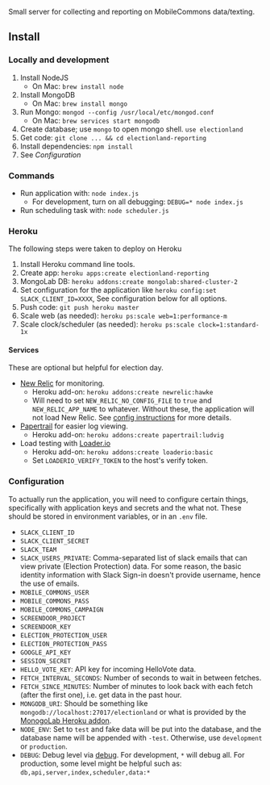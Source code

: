 Small server for collecting and reporting on MobileCommons data/texting.

## Install

### Locally and development

1. Install NodeJS
    * On Mac: `brew install node`
1. Install MongoDB
    * On Mac: `brew install mongo`
1. Run Mongo: `mongod --config /usr/local/etc/mongod.conf`
    * On Mac: `brew services start mongodb`
1. Create database; use `mongo` to open mongo shell. `use electionland`
1. Get code: `git clone ... && cd electionland-reporting`
1. Install dependencies: `npm install`
1. See *Configuration*

### Commands

* Run application with: `node index.js`
    * For development, turn on all debugging: `DEBUG=* node index.js`
* Run scheduling task with: `node scheduler.js`

### Heroku

The following steps were taken to deploy on Heroku

1. Install Heroku command line tools.
1. Create app: `heroku apps:create electionland-reporting`
1. MongoLab DB: `heroku addons:create mongolab:shared-cluster-2`
1. Set configuration for the application like `heroku config:set SLACK_CLIENT_ID=XXXX`, See configuration below for all options.
1. Push code: `git push heroku master`
1. Scale web (as needed): `heroku ps:scale web=1:performance-m`
1. Scale clock/scheduler (as needed): `heroku ps:scale clock=1:standard-1x`

#### Services

These are optional but helpful for election day.

* [New Relic](https://elements.heroku.com/addons/newrelic) for monitoring.
    * Heroku add-on: `heroku addons:create newrelic:hawke`
    * Will need to set `NEW_RELIC_NO_CONFIG_FILE` to `true` and `NEW_RELIC_APP_NAME` to whatever.  Without these, the application will not load New Relic.  See [config instructions](https://docs.newrelic.com/docs/agents/nodejs-agent/hosting-services/nodejs-agent-heroku) for more details.
* [Papertrail](https://elements.heroku.com/addons/papertrail) for easier log viewing.
    * Heroku add-on: `heroku addons:create papertrail:ludvig`
* Load testing with [Loader.io]()
    * Heroku add-on: `heroku addons:create loaderio:basic`
    * Set `LOADERIO_VERIFY_TOKEN` to the host's verify token.

### Configuration

To actually run the application, you will need to configure certain things, specifically with application keys and secrets and the what not.  These should be stored in environment variables, or in an `.env` file.

* `SLACK_CLIENT_ID`
* `SLACK_CLIENT_SECRET`
* `SLACK_TEAM`
* `SLACK_USERS_PRIVATE`: Comma-separated list of slack emails that can view private (Election Protection) data.  For some reason, the basic identity information with Slack Sign-in doesn't provide username, hence the use of emails.
* `MOBILE_COMMONS_USER`
* `MOBILE_COMMONS_PASS`
* `MOBILE_COMMONS_CAMPAIGN`
* `SCREENDOOR_PROJECT`
* `SCREENDOOR_KEY`
* `ELECTION_PROTECTION_USER`
* `ELECTION_PROTECTION_PASS`
* `GOOGLE_API_KEY`
* `SESSION_SECRET`
* `HELLO_VOTE_KEY`: API key for incoming HelloVote data.
* `FETCH_INTERVAL_SECONDS`: Number of seconds to wait in between fetches.
* `FETCH_SINCE_MINUTES`: Number of minutes to look back with each fetch (after the first one), i.e. get data in the past hour.
* `MONGODB_URI`: Should be something like `mongodb://localhost:27017/electionland` or what is provided by the [MonogoLab Heroku addon](https://elements.heroku.com/addons/mongolab).
* `NODE_ENV`: Set to `test` and fake data will be put into the database, and the database name will be appended with `-test`.  Otherwise, use `development` or `production`.
* `DEBUG`: Debug level via [debug](https://www.npmjs.com/package/debug).  For development, `*` will debug all.  For production, some level might be helpful such as: `db,api,server,index,scheduler,data:*`
